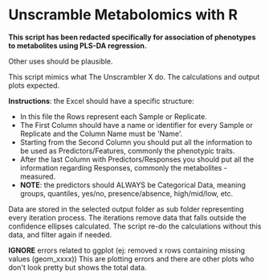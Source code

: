 # Unscramble Metabolomics with R

**This script has been redacted specifically for association of phenotypes to metabolites using PLS-DA regression.**

Other uses should be plausible.

This script mimics what The Unscrambler X do. The calculations and output plots expected.

**Instructions**: the Excel should have a specific structure:

- In this file the Rows represent each Sample or Replicate.
- The First Column should have a name or identifier for every Sample or Replicate and the Column Name must be 'Name'.
- Starting from the Second Column you should put all the information to be used as Predictors/Features, commonly the phenotypic traits.
- After the last Column with Predictors/Responses you should put all the information regarding Responses, commonly the metabolites -measured.
- **NOTE**: the predictors should ALWAYS be Categorical Data, meaning groups, quantiles, yes/no, presence/absence, high/mid/low, etc.

Data are stored in the selected output folder as sub folder representing every iteration process.
The iterations remove data that falls outside the confidence ellipses calculated.
The script re-do the calculations without this data, and filter again if needed.

**IGNORE** errors related to ggplot (ej: removed x rows containing missing values (geom_xxxx))
This are plotting errors and there are other plots who don't look pretty but shows the total data.
